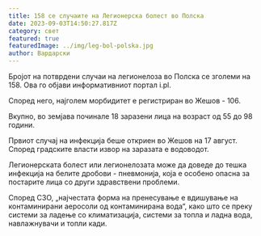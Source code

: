```yaml
---
title: 158 се случаите на Легионерска болест во Полска
date: 2023-09-03T14:50:27.817Z
category: свет
featured: true
featuredImage: ../img/leg-bol-polska.jpg
author: Вардарски
---
```

Бројот на потврдени случаи на легионелоза во Полска се зголеми на 158. Ова го објави информативниот портал i.pl.

Според него, најголем морбидитет е регистриран во Жешов - 106.

Вкупно, во земјава починале 18 заразени лица на возраст од 55 до 98 години.

Првиот случај на инфекција беше откриен во Жешов на 17 август. Според градските власти извор на заразата е водоводот.

Легионерската болест или легионелозата може да доведе до тешка инфекција на белите дробови - пневмонија, која е особено опасна за постарите лица со други здравствени проблеми.

Според СЗО, „најчестата форма на пренесување е вдишување на контаминирани аеросоли од контаминирана вода“, како што се преку системи за ладење со климатизација, системи за топла и ладна вода, навлажнувачи и топли кади.
